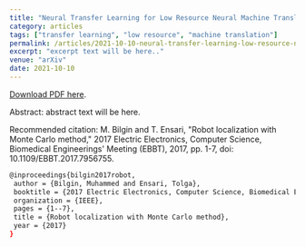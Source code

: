 ```yaml
---
title: "Neural Transfer Learning for Low Resource Neural Machine Translation"
category: articles
tags: ["transfer learning", "low resource", "machine translation"]
permalink: /articles/2021-10-10-neural-transfer-learning-low-resource-nmt/
excerpt: "excerpt text will be here.."
venue: "arXiv"
date: 2021-10-10
---
```


<a href="https://mebilgin.com/papers/factor.pdf">Download PDF here</a>.

Abstract: abstract text will be here.

Recommended citation: M. Bilgin and T. Ensari, "Robot localization with Monte Carlo method," 2017 Electric Electronics, Computer Science, Biomedical Engineerings' Meeting (EBBT), 2017, pp. 1-7, doi: 10.1109/EBBT.2017.7956755.
<br>


```bash
@inproceedings{bilgin2017robot,
 author = {Bilgin, Muhammed and Ensari, Tolga},
 booktitle = {2017 Electric Electronics, Computer Science, Biomedical Engineerings Meeting (EBBT)},
 organization = {IEEE},
 pages = {1--7},
 title = {Robot localization with Monte Carlo method},
 year = {2017}
}
```